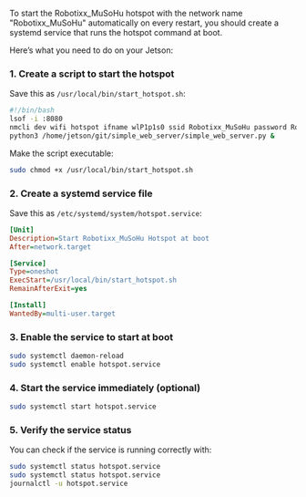 To start the Robotixx_MuSoHu hotspot with the network name "Robotixx_MuSoHu" automatically on every restart, you should create a systemd service that runs the hotspot command at boot.

Here’s what you need to do on your Jetson:


### 1. Create a script to start the hotspot
Save this as `/usr/local/bin/start_hotspot.sh`:
```bash
#!/bin/bash
lsof -i :8080
nmcli dev wifi hotspot ifname wlP1p1s0 ssid Robotixx_MuSoHu password Robotixx
python3 /home/jetson/git/simple_web_server/simple_web_server.py &
```

Make the script executable:
```bash
sudo chmod +x /usr/local/bin/start_hotspot.sh
```

### 2. Create a systemd service file
Save this as `/etc/systemd/system/hotspot.service`:
```ini
[Unit]
Description=Start Robotixx_MuSoHu Hotspot at boot
After=network.target

[Service]
Type=oneshot
ExecStart=/usr/local/bin/start_hotspot.sh
RemainAfterExit=yes

[Install]
WantedBy=multi-user.target
```

### 3. Enable the service to start at boot
```bash
sudo systemctl daemon-reload
sudo systemctl enable hotspot.service
```

### 4. Start the service immediately (optional)
```bash
sudo systemctl start hotspot.service
```

### 5. Verify the service status
You can check if the service is running correctly with:
```bash
sudo systemctl status hotspot.service 
sudo systemctl status hotspot.service
journalctl -u hotspot.service
```